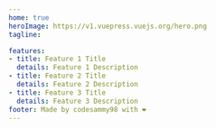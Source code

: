 ```yaml
---
home: true
heroImage: https://v1.vuepress.vuejs.org/hero.png
tagline: 

features:
- title: Feature 1 Title
  details: Feature 1 Description
- title: Feature 2 Title
  details: Feature 2 Description
- title: Feature 3 Title
  details: Feature 3 Description
footer: Made by codesammy98 with ❤️
---
```

